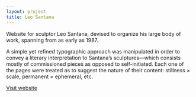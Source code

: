 ```yaml
---
layout: project
title: Leo Santana
---
```


Website for sculptor Leo Santana, devised to organize his large body of work, spanning from as early as 1987.

A simple yet refined typographic approach was manipulated in order to convey a literary interpretation to Santana’s sculptures&mdash;which consists mostly of commissioned pieces as opposed to self-initiated. Each one of the pages were treated as to suggest the nature of their content: stillness × scale, permanent × ephemeral, etc.

<p class="visit"><a href="http://leosantana.art.br" target="_blank">Visit website</a></p>